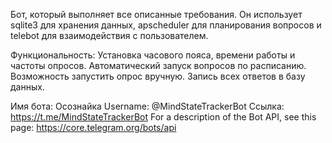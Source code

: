 Бот, который выполняет все описанные требования. Он использует sqlite3 для хранения данных, apscheduler для планирования вопросов и telebot для взаимодействия с пользователем.

Функциональность:
Установка часового пояса, времени работы и частоты опросов.
Автоматический запуск вопросов по расписанию.
Возможность запустить опрос вручную.
Запись всех ответов в базу данных.

Имя бота: Осознайка
Username: @MindStateTrackerBot
Ссылка:   https://t.me/MindStateTrackerBot
For a description of the Bot API, see this page: https://core.telegram.org/bots/api
